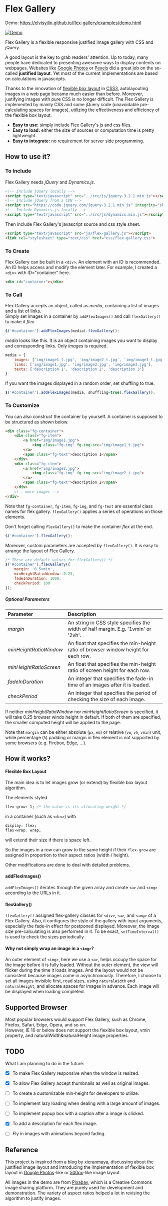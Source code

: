 # Flex Gallery

Demo: https://elvisyjlin.github.io/flex-gallery/examples/demo.html

[![Demo](examples/readme_img_t.png "Demo")](https://elvisyjlin.github.io/flex-gallery/examples/demo.html)

Flex Gallery is a flexible responsive justified image gallery with CSS and jQuery.

A good layout is the key to grab readers' attention. Up to today, 
many people have dedicated to presenting awesome ways to display contents on webpages.
Websites like [Google Photos](https://photos.google.com) or [Pexels](https://www.pexels.com/) 
did a great job on the so-called **justified layout**. 
Yet most of the current implementations are based on calculations in javascripts. 

Thanks to the innovation of 
[flexible box layout](https://developer.mozilla.org/en-US/docs/Web/CSS/CSS_Flexible_Box_Layout) 
in [CSS3](https://developer.mozilla.org/en-US/docs/Web/CSS/CSS3), 
autolayouting images in a web page became much easier than before.
Moreover, justifying images with pure CSS is no longer difficult.
The Flex Gallery is implemented by mainly CSS and some jQuery code (unavoidable pre-calculating spaces for images), 
utilizing the effectiveness and efficiency of the flexible box layout.

* **Easy to use:** simply include Flex Gallery's js and css files.
* **Easy to load:** either the size of sources or computation time is pretty lightweight.
* **Easy to integrate:** no requirement for server side programming.


## How to use it?

### To Include

Flex Gallery needs _jQuery_ and _Dynamics.js_.
```html
<!-- Include jQuery locally -->
<script type="text/javascript" src="../src/js/jquery-3.2.1.min.js"></script>
<!-- Include jQuery from a CDN -->
<script src="https://code.jquery.com/jquery-3.2.1.min.js" integrity="sha256-hwg4gsxgFZhOsEEamdOYGBf13FyQuiTwlAQgxVSNgt4=" crossorigin="anonymous"></script>
<!-- Include Dynamics.js locally -->
<script type="text/javascript" src="../src/js/dynamics.min.js"></script>
```

Then include Flex Gallery's javascript source and css style sheet.
```html
<script type="text/javascript" src="js/flex-gallery.js"></script>
<link rel="stylesheet" type="text/css" href="css/flex-gallery.css">
```

### To Create

Flex Gallery can be built in a `<div>`. An element with an ID is recommended. 
An ID helps access and modify the element later. For example, I created a `<div>` with ID="container" here.
```html
<div id="container"></div>
```

### To Call

Flex Gallery accepts an object, called as *media*, containing a list of images and a list of links.  
Simply set images in a container by `addFlexImages()` and call `flexGallery()` to make it *flex*.
```javascript
$('#container').addFlexImages(media).flexGallery();
```

*media* looks like this. It is an object containing images you want to display and corresponding links. Only *images* is required.
```javascript
media = {
    images: ['img/image1_t.jpg', 'img/image2_t.jpg', 'img/image3_t.jpg'],
    links: ['img/image1.jpg', 'img/image2.jpg', 'img/image3.jpg'],
    texts: ['description 1', 'description 2', 'description 3']
}
```

If you want the images displayed in a random order, set shuffling to true.
```javascript
$('#container').addFlexImages(media, shuffling=true).flexGallery();
```

### To Customize

You can also construct the container by yourself.
A container is supposed to be structured as shown below.
```html
<div class="fg-container">
    <div class="fg-item">
        <a href="img/image1.jpg">
            <img class="fg-img" fg-img-src="img/image1_t.jpg">
        </a>
        <span class="fg-text">description 1</span>
    </div>
    <div class="fg-item">
        <a href="img/image2.jpg">
            <img class="fg-img" fg-img-src="img/image2_t.jpg">
        </a>
        <span class="fg-text">description 2</span>
    </div>
    <!-- more images -->
</div>
```
Note that `fg-container`, `fg-item`, `fg-img`, and `fg-text` are essential class names for flex gallery. 
`flexGallery()` applies a series of operations on those elements.

Don't forget calling `flexGallery()` to make the container *flex* at the end.
```javascript
$('#container').flexGallery();
```

Moreover, custom parameters are accepted by `flexGallery()`. It is easy to arrange the layout of Flex Gallery.
```javascript
/* These are default values for flexGallery() */
$('#container').flexGallery({
    margin: '0.5vmin', 
    minHeightRatioWindow: 0.25, 
    fadeInDuration: 1000, 
    checkPeriod: 100
});
```

##### Optional Parameters

Parameter               | Description
:---------------------- | :----------------------
*margin*                | An string in CSS style specifies the width of half margin. E.g. '1vmin' or '2vh'.
*minHeightRatioWindow*  | An float that specifies the min-height ratio of browser window height for each row.
*minHeightRatioScreen*  | An float that specifies the min-height ratio of screen height for each row.
*fadeInDuration*        | An integer that specifies the fade-in time of an images after it is loaded.
*checkPeriod*           | An integer that specifies the period of checking the size of each image.

If neither *minHeightRatioWindow* nor *minHeightRatioScreen* is specified, it will take 0.25 browser windo height in default. 
If both of them are specified, the smaller computed height will be applied to the page.

Note that `margin` can be either absolute (`px`, `em`) or relative (`vw`, `vh`, `vmin`) unit, 
while percentage (`%`) padding or margin in flex element is not supported by some browsers (e.g. Firebox, Edge, ...).


## How it works?

#### Flexible Box Layout

The main idea is to let images grow (or extend) by flexible box layout algorithm.

The elements styled
```css
flex-grow: 1; /* the value is its allocating weight */
```
in a container (such as `<div>`) with
```css
display: flex;
flex-wrap: wrap;
```
will extend their size if there is space left.

So the images in a row can grow to the same height if their `flex-grow` are assigned in proportion to their aspect ratios (width / height).

Other modifications are done to deal with detailed problems.

#### addFlexImages()

`addFlexImages()` iterates through the given array and create `<a>` and `<img>` according to the URLs in it.

#### flexGallery()

`flexGallery()` assigned flex-gallery classes for `<div>`, `<a>`, and `<img>` of a Flex Gallery. 
Also, it configures the style of the gallery with input arguments, 
especially the fade-in effect for postponed displayed. Moreover, 
the image size pre-calculating is also performed in it. To be exact, 
`setTimeInterval()` is used to check the sizes periodically.

#### Why not simply wrap an image in a `<img>`?

An outer element of `<img>`, here we use a `<a>`, helps occupy the space for the image before it is fully loaded.
Without the outer element, the view will flicker during the time it loads images.
And the layout would not be consistent because images come in asynchronously.
Therefore, I choose to set all images invisible first, read sizes, using `naturalWidth` and `naturalHeight`, 
and allocate spaces for images in advance. Each image will be displayed when loading completed.


## Supported Browser

Most popular browsers would support Flex Gallery, such as Chrome, Firefox, Safari, Edge, Opera, and so on.  
However, IE 10 or below does not support the flexible box layout, vmin property, and naturalWidth&naturalHeight image properties.


## TODO

What I am planning to do in the future:  
- [x] To make Flex Gallery responsive when the window is resized.
- [x] To allow Flex Gallery accept thumbnails as well as original images. 
- [ ] To create a customizable min-height for developers to utilize.
- [ ] To implement lazy loading when dealing with a large amount of images.
- [ ] To implement popup box with a caption after a image is clicked.
- [x] To add a description for each flex image.
- [ ] Fly in images with animations beyond fading.


## Reference

This project is inspired from a [blog](https://github.com/xieranmaya/blog/issues/4) by [xieranmaya](https://github.com/xieranmaya), 
discussing about the justified image layout and introducing the implementation of flexible box layout in 
[Google Photos](https://photos.google.com)-like or [500px](https://500px.com/)-like image layout.

All images in the demo are from [Pixabay](https://pixabay.com/), which is a Creative Commons image sharing platform. 
They are purely used for development and demonstration. 
The variety of aspect ratios helped a lot in revising the algorithm to justify images.
